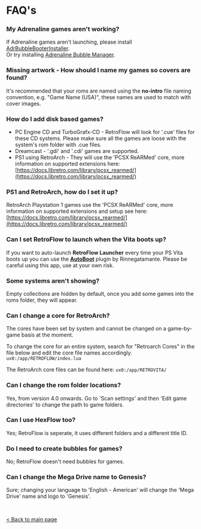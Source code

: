 # FAQ's

### My Adrenaline games aren't working?
If Adrenaline games aren't launching, please install [AdrBubbleBooterInstaller](https://vitadb.rinnegatamante.it/#/info/307). <br>
Or try installing [Adrenaline Bubble Manager](https://github.com/ONElua/AdrenalineBubbleManager/releases).

### Missing artwork - How should I name my games so covers are found?
It's recommended that your roms are named using the **no-intro** file naming convention, e.g. "Game Name (USA)", these names are used to match with cover images.

### How do I add disk based games?
 * PC Engine CD and TurboGrafx-CD - RetroFlow will look for '.cue' files for these CD systems. Please make sure all the games are loose with the system's rom folder with .cue files.
 * Dreamcast - '.gdi' and '.cdi' games are supported.
 * PS1 using RetroArch - They will use the 'PCSX ReARMed' core, more information on supported extensions here: [https://docs.libretro.com/library/pcsx_rearmed/](https://docs.libretro.com/library/pcsx_rearmed/)

### PS1 and RetroArch, how do I set it up?
RetroArch Playstation 1 games use the 'PCSX ReARMed' core, more information on supported extensions and setup see here: [https://docs.libretro.com/library/pcsx_rearmed/](https://docs.libretro.com/library/pcsx_rearmed/)

### Can I set RetroFlow to launch when the Vita boots up?

If you want to auto-launch **RetroFlow Launcher** every time your PS Vita boots up you can use the [**AutoBoot**](https://vitadb.rinnegatamante.it/#/info/261) plugin by Rinnegatamante. Please be careful using this app, use at your own risk.

### Some systems aren't showing?
Empty collections are hidden by default, once you add some games into the roms folder, they will appear.

### Can I change a core for RetroArch?
The cores have been set by system and cannot be changed on a game-by-game basis at the moment.

To change the core for an entire system, search for "Retroarch Cores" in the file below and edit the core file names accordingly. `ux0:/app/RETROFLOW/index.lua`

The RetroArch core files can be found here: `ux0:/app/RETROVITA/`

### Can I change the rom folder locations?
Yes, from version 4.0 onwards.
Go to 'Scan settings' and then 'Edit game directories' to change the path to game folders.

### Can I use HexFlow too?
Yes; RetroFlow is seperate, it uses different folders and a different title ID.

### Do I need to create bubbles for games?
No; RetroFlow doesn't need bubbles for games.

### Can I change the Mega Drive name to Genesis?
Sure; changing your language to 'English - American' will change the 'Mega Drive' name and logo to 'Genesis'.

<br>

[< Back to main page](https://github.com/jimbob4000/RetroFlow-Launcher)

